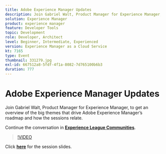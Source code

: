 ```yaml
---
title: Adobe Experience Manager Updates
description: Join Gabriel Walt, Product Manager for Experience Manager, to get an overview of the big themes that drive Adobe Experience Manager’s roadmap and how the sessions relate. This session was delivered as part of Adobe Developers Live Content event.
solution: Experience Manager
product: experience manager
feature: Developer Tools
topic: Development
role: Developer, Architect
level: Beginner, Intermediate, Experienced
version: Experience Manager as a Cloud Service
kt: 7165
type: Event
thumbnail: 331279.jpg
exl-id: 667512a8-5fdf-4f1a-8082-7d765100b6b3
duration: 777
---
```

# Adobe Experience Manager Updates

Join Gabriel Walt, Product Manager for Experience Manager, to get an overview of the big themes that drive Adobe Experience Manager’s roadmap and how the sessions relate.

Continue the conversation in **[Experience League Communities](https://adobe.ly/36Yd3v6)**.

>[!VIDEO](https://video.tv.adobe.com/v/331279/?quality=12&learn=on&hidetitle=true)

Click **[here](/help/adobe-developers-live/assets/experience-manager-updates.pdf)** for the session slides.
